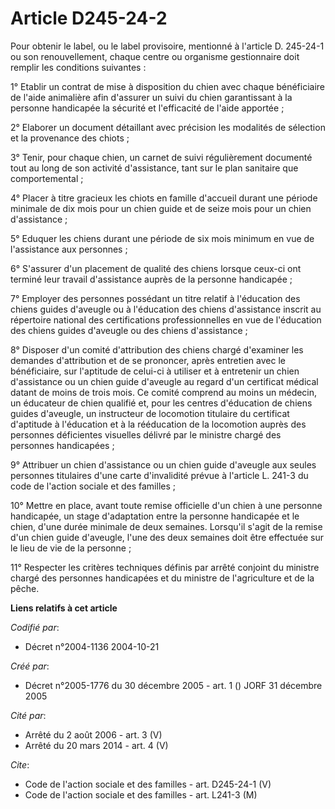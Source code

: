 # Article D245-24-2

Pour obtenir le label, ou le label provisoire, mentionné à l'article D. 245-24-1 ou son renouvellement, chaque centre ou
organisme gestionnaire doit remplir les conditions suivantes :

1° Etablir un contrat de mise à disposition du chien avec chaque bénéficiaire de l'aide animalière afin d'assurer un suivi du
chien garantissant à la personne handicapée la sécurité et l'efficacité de l'aide apportée ;

2° Elaborer un document détaillant avec précision les modalités de sélection et la provenance des chiots ;

3° Tenir, pour chaque chien, un carnet de suivi régulièrement documenté tout au long de son activité d'assistance, tant sur
le plan sanitaire que comportemental ;

4° Placer à titre gracieux les chiots en famille d'accueil durant une période minimale de dix mois pour un chien guide et de
seize mois pour un chien d'assistance ;

5° Eduquer les chiens durant une période de six mois minimum en vue de l'assistance aux personnes ;

6° S'assurer d'un placement de qualité des chiens lorsque ceux-ci ont terminé leur travail d'assistance auprès de la personne
handicapée ;

7° Employer des personnes possédant un titre relatif à l'éducation des chiens guides d'aveugle ou à l'éducation des chiens
d'assistance inscrit au répertoire national des certifications professionnelles en vue de l'éducation des chiens guides
d'aveugle ou des chiens d'assistance ;

8° Disposer d'un comité d'attribution des chiens chargé d'examiner les demandes d'attribution et de se prononcer, après
entretien avec le bénéficiaire, sur l'aptitude de celui-ci à utiliser et à entretenir un chien d'assistance ou un chien guide
d'aveugle au regard d'un certificat médical datant de moins de trois mois. Ce comité comprend au moins un médecin, un
éducateur de chien qualifié et, pour les centres d'éducation de chiens guides d'aveugle, un instructeur de locomotion
titulaire du certificat d'aptitude à l'éducation et à la rééducation de la locomotion auprès des personnes déficientes
visuelles délivré par le ministre chargé des personnes handicapées ;

9° Attribuer un chien d'assistance ou un chien guide d'aveugle aux seules personnes titulaires d'une carte d'invalidité
prévue à l'article L. 241-3 du code de l'action sociale et des familles ;

10° Mettre en place, avant toute remise officielle d'un chien à une personne handicapée, un stage d'adaptation entre la
personne handicapée et le chien, d'une durée minimale de deux semaines. Lorsqu'il s'agit de la remise d'un chien guide
d'aveugle, l'une des deux semaines doit être effectuée sur le lieu de vie de la personne ;

11° Respecter les critères techniques définis par arrêté conjoint du ministre chargé des personnes handicapées et du ministre
de l'agriculture et de la pêche.

**Liens relatifs à cet article**

_Codifié par_:

  - Décret n°2004-1136 2004-10-21

_Créé par_:

  - Décret n°2005-1776 du 30 décembre 2005 - art. 1 () JORF 31 décembre 2005

_Cité par_:

  - Arrêté du 2 août 2006 - art. 3 (V)
  - Arrêté du 20 mars 2014 - art. 4 (V)

_Cite_:

  - Code de l'action sociale et des familles - art. D245-24-1 (V)
  - Code de l'action sociale et des familles - art. L241-3 (M)
